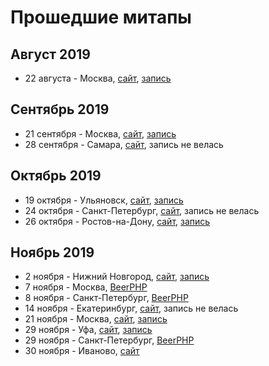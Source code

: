 # Прошедшие митапы
## Август 2019
- 22 августа - Москва, [сайт](https://panda-meetup.ru/msk-php-meetup), [запись](https://www.youtube.com/watch?v=ks3t_Z9st8k)

## Сентябрь 2019
- 21 сентября - Москва, [сайт](https://badoo-tech.timepad.ru/event/1046530/), [запись](https://www.youtube.com/watch?v=WExbasUwdZg)
- 28 сентября - Самара, [сайт](https://panda-meetup.ru/smr-php-meetup), запись не велась

## Октябрь 2019
- 19 октября - Ульяновск, [сайт](https://panda-meetup.ru/ulsk-php-meetup), [запись](https://www.youtube.com/watch?v=yGGfOFkdSs0&feature=youtu.be)
- 24 октября - Санкт-Петербург, [сайт](https://www.meetup.com/ru-RU/symfoniacs-spb/events/264744562/), запись не велась
- 26 октября - Ростов-на-Дону, [сайт](https://php-rnd.timepad.ru/event/1075848/), [запись](https://youtu.be/AEeDDeTBdlQ?t=2784)

## Ноябрь 2019
- 2 ноября - Нижний Новгород, [сайт](https://www.it52.info/events/2019-11-02-pervyy-mitap-soobschestva-php-nn), [запись](https://www.youtube.com/watch?v=ha9dV-ZsnLQ)
- 7 ноября - Москва, [BeerPHP](https://github.com/beerphp/moscow)
- 8 ноября - Санкт-Петербург, [BeerPHP](https://github.com/beerphp/spb)
- 14 ноября - Екатеринбург, [сайт](https://scienceman.timepad.ru/event/1090542/), запись не велась
- 21 ноября - Москва, [сайт](http://it.skyeng.ru/php21), [запись](https://www.youtube.com/watch?v=wfkLPF0pJmQ)
- 29 ноября - Уфа, [сайт](http://ufaphpmeetup.tilda.ws/), [запись](https://www.youtube.com/watch?v=az0j5sfEwM8&feature=youtu.be)
- 29 ноября - Санкт-Петербург, [BeerPHP](https://t.me/beerphp_spb)
- 30 ноября - Иваново, [сайт](https://events.involta.ru/events/show/14#form)


